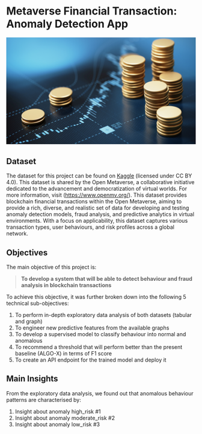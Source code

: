 # Metaverse Financial Transaction: Anomaly Detection App
![Alt text](assets/Financial_background.png)
## Dataset

The dataset for this project can be found on [Kaggle](https://www.kaggle.com/datasets/faizaniftikharjanjua/metaverse-financial-transactions-dataset) (licensed under CC BY 4.0).
This dataset is shared by the Open Metaverse, a collaborative initiative dedicated to the advancement and democratization of virtual worlds. For more information, visit (https://www.openmv.org/).
This dataset provides blockchain financial transactions within the Open Metaverse, aiming to provide a rich, diverse, and realistic set of data for developing and testing anomaly detection models, fraud analysis, and predictive analytics in virtual environments. With a focus on applicability, this dataset captures various transaction types, user behaviours, and risk profiles across a global network.
## Objectives 

The main objective of this project is:
> **To develop a system that will be able to detect behaviour and fraud analysis in blockchain transactions**

To achieve this objective, it was further broken down into the following 5 technical sub-objectives:
1. To perform in-depth exploratory data analysis of both datasets (tabular and graph)
2. To engineer new predictive features from the available graphs
3. To develop a supervised model to classify behaviour into normal and anomalous
4. To recommend a threshold that will perform better than the present baseline (ALGO-X) in terms of F1 score
5. To create an API endpoint for the trained model and deploy it
## Main Insights
From the exploratory data analysis, we found out that anomalous behaviour patterns are characterised by:
1. Insight about anomaly high_risk #1
2. Insight about anomaly moderate_risk #2
3. Insight about anomaly low_risk #3
   
